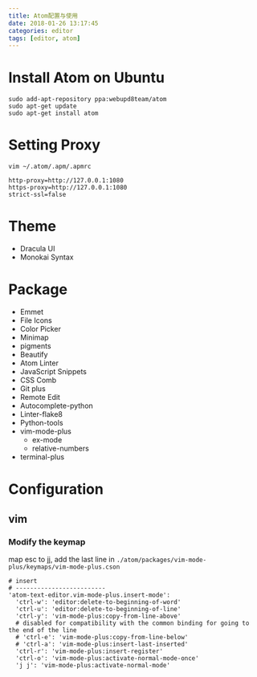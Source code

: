 ```yaml
---
title: Atom配置与使用
date: 2018-01-26 13:17:45
categories: editor
tags: [editor, atom]
---
```

# Install Atom on Ubuntu
```
sudo add-apt-repository ppa:webupd8team/atom
sudo apt-get update
sudo apt-get install atom
```

# Setting Proxy
`vim ~/.atom/.apm/.apmrc`
```shell
http-proxy=http://127.0.0.1:1080
https-proxy=http://127.0.0.1:1080
strict-ssl=false
```


# Theme
- Dracula UI
- Monokai Syntax

# Package
- Emmet
- File Icons
- Color Picker
- Minimap
- pigments
- Beautify
- Atom Linter
- JavaScript Snippets
- CSS Comb
- Git plus
- Remote Edit
- Autocomplete-python
- Linter-flake8
- Python-tools
- vim-mode-plus
    - ex-mode
    - relative-numbers
- terminal-plus

# Configuration
## vim
### Modify the keymap
map esc to jj, add the last line in `./atom/packages/vim-mode-plus/keymaps/vim-mode-plus.cson`
```
# insert
# -------------------------
'atom-text-editor.vim-mode-plus.insert-mode':
  'ctrl-w': 'editor:delete-to-beginning-of-word'
  'ctrl-u': 'editor:delete-to-beginning-of-line'
  'ctrl-y': 'vim-mode-plus:copy-from-line-above'
  # disabled for compatibility with the common binding for going to the end of the line
  # 'ctrl-e': 'vim-mode-plus:copy-from-line-below'
  # 'ctrl-a': 'vim-mode-plus:insert-last-inserted'
  'ctrl-r': 'vim-mode-plus:insert-register'
  'ctrl-o': 'vim-mode-plus:activate-normal-mode-once'
  'j j': 'vim-mode-plus:activate-normal-mode'
```
